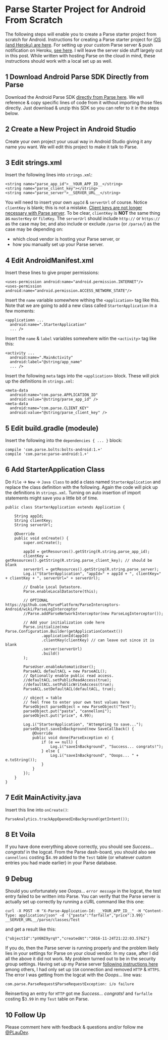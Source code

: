 # Parse Starter Project for Android From Scratch

The following steps will enable you to create a Parse starter project from scratch for Android. Instructions for creating a Parse starter project for [iOS (and Heroku) are here](https://github.com/plaudev/ParseStarterProjectFromScratch). For setting up your custom Parse server & push notification on Heroku, [see here](https://github.com/plaudev/ParseHerokuPushNotification). I will leave the server side stuff largely out in this post. While written with hosting Parse on the cloud in mind, these instructions should work with a local set up as well.

## 1 Download Android Parse SDK Directly from Parse

Download the Android Parse SDK [directly from Parse here](https://parse.com/apps/quickstart#parse_data/mobile/android/native/existing). We will reference & copy specific lines of code from it without importing those files directly. Just download & unzip this SDK so you can refer to it in the steps below.

## 2 Create a New Project in Android Studio

Create your own project your usual way in Android Studio giving it any name you want. We will edit this project to make it talk to Parse.

## 3 Edit strings.xml

Insert the following lines into `strings.xml`:
```
<string name="parse_app_id">__YOUR_APP_ID__</string>
<string name="parse_client_key"></string>
<string name="parse_server">__SERVER_URL__</string>
```
You will need to insert your own `appId` & `serverUrl` of course. Notice `clientKey` is blank; this is not a mistake. [Client keys are not longer necessary with Parse server](https://github.com/ParsePlatform/parse-server). To be clear, `clientKey` is **NOT** the same thing as `masterKey` or `fileKey`. The `serverUrl` should include `http://` or `https://` as the case may be; and also include or exclude `/parse` (or `/parse/`) as the case may be depending on:

* which cloud vendor is hosting your Parse server, or
* how you manually set up your Parse server.

## 4 Edit AndroidManifest.xml

Insert these lines to give proper permissions:
```
<uses-permission android:name="android.permission.INTERNET"/>
<uses-permission android:name="android.permission.ACCESS_NETWORK_STATE"/>
```
Insert the `name` variable somewhere withing the `<application>` tag like this. Note that we are going to add a new class called `StarterApplication` in a few moments:
```
<applicatiomn ...
  android:name=".StarterApplication"
  ... />
```
Insert the `name` & `label` variables somewhere witin the `<activity>` tag like this:
```
<activity ...
  android:name=".MainActivity"
  android:label="@string/app_name"
  ... />
```
Insert the following `meta` tags into the `<application>` block. These will pick up the definitions in `strings.xml`:
```
<meta-data
  android:name="com.parse.APPLICATION_ID"
  android:value="@string/parse_app_id" />
<meta-data
  android:name="com.parse.CLIENT_KEY"
  android:value="@string/parse_client_key" />
```

## 5 Edit build.gradle (modeule)

Insert the following into the `dependencies { ... }` block:
```
compile 'com.parse.bolts:bolts-android:1.+'
compile 'com.parse:parse-android:1.+'
```

## 6 Add StarterApplication Class

Do `File` -> `New` -> `Java Class` to add a class named `StarterApplication` and replace the class definition with the following. Again the code will pick up the definitions in `strings.xml`. Turning on auto insertion of import statements might save you a little bit of time.
```
public class StarterApplication extends Application {

    String appId;
    String clientKey;
    String serverUrl;

    @Override
    public void onCreate() {
        super.onCreate();

        appId = getResources().getString(R.string.parse_app_id);
        clientKey = getResources().getString(R.string.parse_client_key); // should be blank
        serverUrl = getResources().getString(R.string.parse_server);
        Log.i("StarterApplication", "appId=" + appId + ", clientKey=" + clientKey + ", serverUrl=" + serverUrl);

        // Enable Local Datastore.
        Parse.enableLocalDatastore(this);

        // OPTIONAL https://github.com/ParsePlatform/ParseInterceptors-Android/wiki/ParseLogInterceptor
        //Parse.addParseNetworkInterceptor(new ParseLogInterceptor());

        // Add your initialization code here
        Parse.initialize(new Parse.Configuration.Builder(getApplicationContext())
                .applicationId(appId)
                .clientKey(clientKey) // can leave out since it is blank
                .server(serverUrl)
                .build()
        );

        ParseUser.enableAutomaticUser();
        ParseACL defaultACL = new ParseACL();
        // Optionally enable public read access.
        //defaultACL.setPublicReadAccess(true);
        //defaultACL.setPublicWriteAccess(true);
        ParseACL.setDefaultACL(defaultACL, true);

        // object = table 
        // feel free to enter your own test values here
        ParseObject parseObject = new ParseObject("Test");
        parseObject.put("pasta", "cannelloni");
        parseObject.put("price", 4.99);

        Log.i("StarterApplication", "Attempting to save...");
        parseObject.saveInBackground(new SaveCallback() {
            @Override
            public void done(ParseException e) {
                if (e == null) {
                    Log.i("saveInBackground", "Success... congrats!");
                } else {
                    Log.i("saveInBackground", "Ooops... " + e.toString());
                }
            }
        });
    }
}
```

## 7 Edit MainActivity.java

Insert this line into `onCreate()`:
```
ParseAnalytics.trackAppOpenedInBackground(getIntent());
```

## 8 Et Voila

If you have done everything above correctly, you should see *Success... congrats!* in the logcat. From the Parse dash-board, you should also see `cannelloni` costing $`4.99` added to the `Test` table (or whatever custom entries you had made earlier) in your Parse database.

## 9 Debug

Should you unfortunately see *Ooops... `error message`* in the logcat, the test entry failed to be written into Parse. You can verify that the Parse server is actually set up correctly by running a cURL command like this one:
```
curl -X POST -H "X-Parse-Application-Id: __YOUR_APP_ID__" -H "Content-Type: application/json" -d '{"pasta":"farfalle","price":3.99}' __SERVER_URL__/parse/classes/Test
```
and get a result like this:
```
{"objectId":"pV6NI9yrqY","createdAt":"2016-11-24T21:22:03.576Z"}
```
If you do, then the Parse server is running properly and the problem likely lies in your settings for Parse on your cloud vendor. In my case, after I did all the above it did not work. My problem turned out to be in the security group settings. Having set up my Parse server [following instructions here](https://docs.aws.amazon.com/AWSEC2/latest/UserGuide/AccessingInstancesLinux.html) among others, I had only set up `SSH` connection and removed `HTTP` & `HTTPS`. The error I was getting from the logcat with the *Ooops...* line was: 
```
com.parse.ParseRequest$ParseRequestException: i/o failure
```
Reinserting an entry for `HTTP` got me *Success... congrats!* and `farfalle` costing $`3.99` in my `Test` table on Parse.

## 10 Follow Up

Please comment here with feedback & questions and/or follow me [@PLauDev](https://twitter.com/plaudev).

